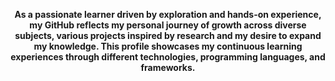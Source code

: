 <p align="center"><b>As a passionate learner driven by exploration and hands-on experience, my GitHub reflects my personal journey of growth across diverse subjects, various projects inspired by research and my desire to expand my knowledge. This profile showcases my continuous learning experiences through different technologies, programming languages, and frameworks.</b></p>
